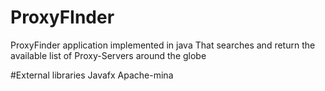 # ProxyFInder
ProxyFinder application implemented in java
That searches and return the available list of
Proxy-Servers around the globe

#External libraries
Javafx
Apache-mina
